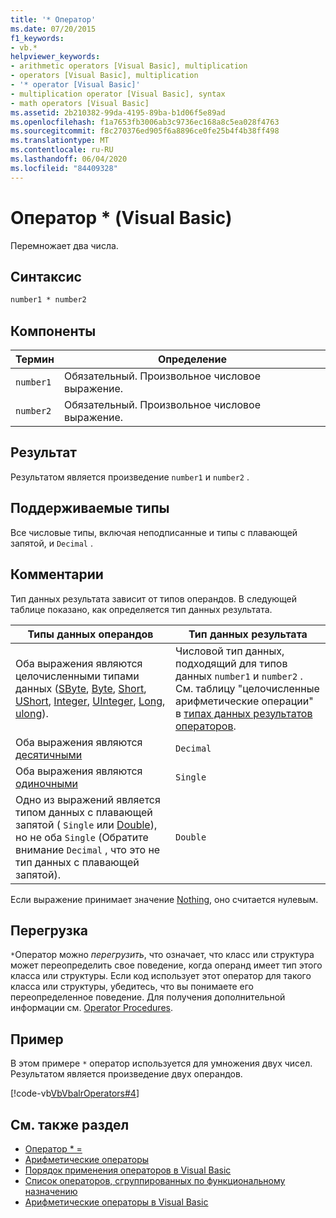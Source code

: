 ```yaml
---
title: '* Оператор'
ms.date: 07/20/2015
f1_keywords:
- vb.*
helpviewer_keywords:
- arithmetic operators [Visual Basic], multiplication
- operators [Visual Basic], multiplication
- '* operator [Visual Basic]'
- multiplication operator [Visual Basic], syntax
- math operators [Visual Basic]
ms.assetid: 2b210382-99da-4195-89ba-b1d06f5e89ad
ms.openlocfilehash: f1a7653fb3006ab3c9736ec168a8c5ea028f4763
ms.sourcegitcommit: f8c270376ed905f6a8896ce0fe25b4f4b38ff498
ms.translationtype: MT
ms.contentlocale: ru-RU
ms.lasthandoff: 06/04/2020
ms.locfileid: "84409328"
---
```

# <a name="-operator-visual-basic"></a>Оператор * (Visual Basic)
Перемножает два числа.  
  
## <a name="syntax"></a>Синтаксис  
  
```vb  
number1 * number2  
```  
  
## <a name="parts"></a>Компоненты  
  
|Термин|Определение|  
|---|---|  
|`number1`|Обязательный. Произвольное числовое выражение.|  
|`number2`|Обязательный. Произвольное числовое выражение.|  
  
## <a name="result"></a>Результат  
 Результатом является произведение `number1` и `number2` .  
  
## <a name="supported-types"></a>Поддерживаемые типы  
 Все числовые типы, включая неподписанные и типы с плавающей запятой, и `Decimal` .  
  
## <a name="remarks"></a>Комментарии  
 Тип данных результата зависит от типов операндов. В следующей таблице показано, как определяется тип данных результата.  
  
|Типы данных операндов|Тип данных результата|  
|---|---|  
|Оба выражения являются целочисленными типами данных ([SByte](../data-types/sbyte-data-type.md), [Byte](../data-types/byte-data-type.md), [Short](../data-types/short-data-type.md), [UShort](../data-types/ushort-data-type.md), [Integer](../data-types/integer-data-type.md), [UInteger](../data-types/uinteger-data-type.md), [Long](../data-types/long-data-type.md), [ulong](../data-types/ulong-data-type.md)).|Числовой тип данных, подходящий для типов данных `number1` и `number2` . См. таблицу "целочисленные арифметические операции" в [типах данных результатов операторов](data-types-of-operator-results.md).|  
|Оба выражения являются [десятичными](../data-types/decimal-data-type.md)|`Decimal`|  
|Оба выражения являются [одиночными](../data-types/single-data-type.md)|`Single`|  
|Одно из выражений является типом данных с плавающей запятой ( `Single` или [Double](../data-types/double-data-type.md)), но не оба `Single` (Обратите внимание `Decimal` , что это не тип данных с плавающей запятой).|`Double`|  
  
 Если выражение принимает значение [Nothing](../nothing.md), оно считается нулевым.  
  
## <a name="overloading"></a>Перегрузка  
 `*`Оператор можно *перегрузить*, что означает, что класс или структура может переопределить свое поведение, когда операнд имеет тип этого класса или структуры. Если код использует этот оператор для такого класса или структуры, убедитесь, что вы понимаете его переопределенное поведение. Для получения дополнительной информации см. [Operator Procedures](../../programming-guide/language-features/procedures/operator-procedures.md).  
  
## <a name="example"></a>Пример  
 В этом примере `*` оператор используется для умножения двух чисел. Результатом является произведение двух операндов.  
  
 [!code-vb[VbVbalrOperators#4](~/samples/snippets/visualbasic/VS_Snippets_VBCSharp/VbVbalrOperators/VB/Class1.vb#4)]  
  
## <a name="see-also"></a>См. также раздел

- [Оператор * =](multiplication-assignment-operator.md)
- [Арифметические операторы](arithmetic-operators.md)
- [Порядок применения операторов в Visual Basic](operator-precedence.md)
- [Список операторов, сгруппированных по функциональному назначению](operators-listed-by-functionality.md)
- [Арифметические операторы в Visual Basic](../../programming-guide/language-features/operators-and-expressions/arithmetic-operators.md)
